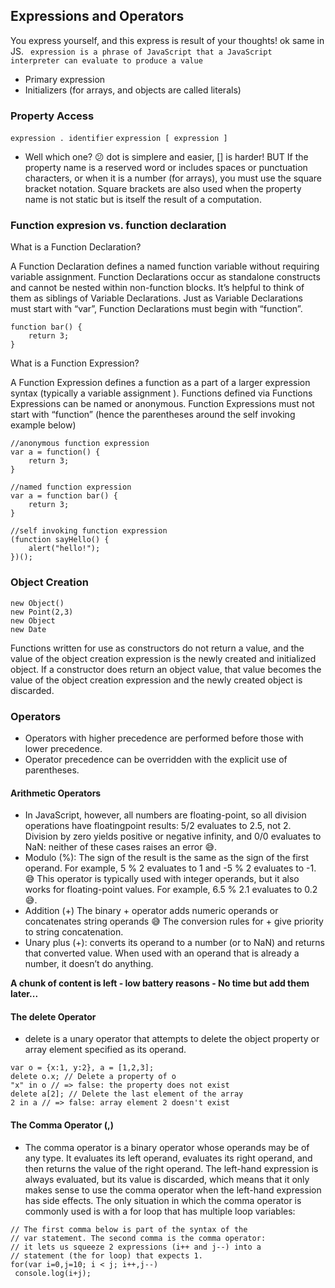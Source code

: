## Expressions and Operators
You express yourself, and this express is result of your thoughts! ok same in JS. ` expression is a phrase of JavaScript that a JavaScript interpreter
can evaluate to produce a value`
- Primary expression
- Initializers (for arrays, and objects are called literals)

### Property Access
`expression . identifier` `expression [ expression ]`
- Well which one? :confused:
dot is simplere and easier, [] is harder! BUT If the property name is a reserved word or includes spaces or punctuation characters, or when it is a number (for arrays), you
must use the square bracket notation. Square brackets are also used when the property name is not static but is itself the result of a computation.

### Function expresion vs. function declaration
What is a Function Declaration?

A Function Declaration defines a named function variable without requiring variable assignment. Function Declarations occur as standalone constructs and cannot be nested within non-function blocks. It’s helpful to think of them as siblings of Variable Declarations. Just as Variable Declarations must start with “var”, Function Declarations must begin with “function”.
```
function bar() {
    return 3;
}
```

What is a Function Expression?

A Function Expression defines a function as a part of a larger expression syntax (typically a variable assignment ). Functions defined via Functions Expressions can be named or anonymous. Function Expressions must not start with “function” (hence the parentheses around the self invoking example below)
```
//anonymous function expression
var a = function() {
    return 3;
}
 
//named function expression
var a = function bar() {
    return 3;
}
 
//self invoking function expression
(function sayHello() {
    alert("hello!");
})();
```
### Object Creation
```
new Object()
new Point(2,3)
new Object
new Date
```
Functions written for use as constructors do not return a value, and the value of the object creation expression is the newly created and initialized object. If a constructor does return an object value, that value becomes the value of the object creation expression and
the newly created object is discarded.
### Operators
- Operators with higher precedence are performed before those with lower precedence.
- Operator precedence can be overridden with the explicit use of parentheses.
#### Arithmetic Operators
- In JavaScript, however, all numbers are floating-point, so all division operations have floatingpoint results: 5/2 evaluates to 2.5, not 2. Division by zero yields positive or negative infinity, and 0/0 evaluates to NaN: neither of these cases raises an error :sweat_smile:.
- Modulo (%):  The sign of the result is the same as the sign of the first operand. For example, 5 % 2 evaluates to 1 and -5 % 2 evaluates to -1. :sweat_smile: This operator is typically used with integer operands, but it also works for floating-point values. For example, 6.5 % 2.1 evaluates to 0.2 :sweat_smile:.
- Addition (+) The binary + operator adds numeric operands or concatenates string operands :sweat_smile:  The conversion rules for + give priority to string concatenation.
- Unary plus (+): converts its operand to a number
(or to NaN) and returns that converted value. When used with an operand that is already a number, it doesn’t do anything.

****A chunk of content is left - low battery reasons - No time but add them later...****

#### The delete Operator
- delete is a unary operator that attempts to delete the object property or array element specified as its operand. 
```
var o = {x:1, y:2}, a = [1,2,3];
delete o.x; // Delete a property of o
"x" in o // => false: the property does not exist
delete a[2]; // Delete the last element of the array
2 in a // => false: array element 2 doesn't exist
```
#### The Comma Operator (,)
- The comma operator is a binary operator whose operands may be of any type. It evaluates its left operand, evaluates its right
operand, and then returns the value of the right operand. The left-hand expression is always evaluated, but its value is discarded,
which means that it only makes sense to use the comma operator when the left-hand expression has side effects. The only situation in which the comma operator is commonly used is with a for loop that has multiple loop variables:
```
// The first comma below is part of the syntax of the
// var statement. The second comma is the comma operator:
// it lets us squeeze 2 expressions (i++ and j--) into a
// statement (the for loop) that expects 1.
for(var i=0,j=10; i < j; i++,j--)
 console.log(i+j);
```

